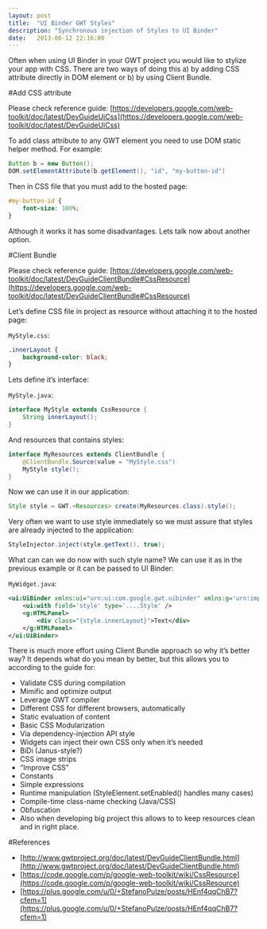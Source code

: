 ```yaml
---
layout: post
title:  "UI Binder GWT Styles"
description: "Synchronous injection of Styles to UI Binder"
date:   2013-06-12 22:16:00
---
```

Often when using UI Binder in your GWT project you would like to stylize your app with CSS. There are two ways of doing this a) by adding CSS attribute directly in DOM element or b) by using Client Bundle.

#Add CSS attribute

Please check reference guide: [https://developers.google.com/web-toolkit/doc/latest/DevGuideUiCss](https://developers.google.com/web-toolkit/doc/latest/DevGuideUiCss)

To add class attribute to any GWT element you need to use DOM static helper method. For example:

```java
Button b = new Button();
DOM.setElementAttribute(b.getElement(), "id", "my-button-id")
```

Then in CSS file that you must add to the hosted page:

```css
#my-button-id { 
	font-size: 100%; 
}
```

Although it works it has some disadvantages. Lets talk now about another option.

#Client Bundle

Please check reference guide: [https://developers.google.com/web-toolkit/doc/latest/DevGuideClientBundle#CssResource](https://developers.google.com/web-toolkit/doc/latest/DevGuideClientBundle#CssResource)

Let’s define CSS file in project as resource without attaching it to the hosted page:

`MyStyle.css`:

```css
.innerLayout {
	background-color: black;
}
```

Lets define it’s interface:

`MyStyle.java`:

```java
interface MyStyle extends CssResource {
	String innerLayout();
}
```

And resources that contains styles:

```java
interface MyResources extends ClientBundle {
	@ClientBundle.Source(value = "MyStyle.css")
	MyStyle style();
}
```

Now we can use it in our application:

```java
Style style = GWT.<Resources> create(MyResources.class).style();
```

Very often we want to use style immediately so we must assure that styles are already injected to the application:

```java
StyleInjector.inject(style.getText(), true);
```

What can can we do now with such style name? We can use it as in the previous example or it can be passed to UI Binder:

`MyWidget.java`:

```xml
<ui:UiBinder xmlns:ui="urn:ui:com.google.gwt.uibinder" xmlns:g='urn:import:com.google.gwt.user.client.ui'>
	<ui:with field='style' type='....Style' />
	<g:HTMLPanel>
		<div class="{style.innerLayout}">Text</div>
	</g:HTMLPanel>
</ui:UiBinder>
```

There is much more effort using Client Bundle approach so why it’s better way? It depends what do you mean by better, but this allows you to according to the guide for:

 * Validate CSS during compilation
 * Mimific and optimize output
 * Leverage GWT compiler
  * Different CSS for different browsers, automatically
  * Static evaluation of content
 * Basic CSS Modularization
  * Via dependency-injection API style
  * Widgets can inject their own CSS only when it’s needed
 * BiDi (Janus-style?)
 * CSS image strips
 * “Improve CSS”
  * Constants
  * Simple expressions
 * Runtime manipulation (StyleElement.setEnabled() handles many cases)
 * Compile-time class-name checking (Java/CSS)
 * Obfuscation
 * Also when developing big project this allows to to keep resources clean and in right place.

#References

 * [http://www.gwtproject.org/doc/latest/DevGuideClientBundle.html](http://www.gwtproject.org/doc/latest/DevGuideClientBundle.html)
 * [https://code.google.com/p/google-web-toolkit/wiki/CssResource](https://code.google.com/p/google-web-toolkit/wiki/CssResource)
 * [https://plus.google.com/u/0/+StefanoPulze/posts/HEnf4qqChB7?cfem=1](https://plus.google.com/u/0/+StefanoPulze/posts/HEnf4qqChB7?cfem=1)